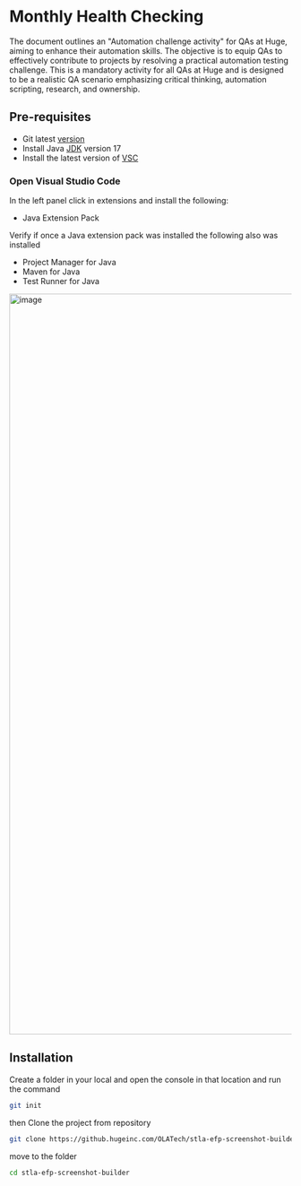 # Monthly Health Checking
The document outlines an "Automation challenge activity" for QAs at Huge, aiming to enhance their automation skills. The objective is to equip QAs to effectively contribute to projects by resolving a practical automation testing challenge. This is a mandatory activity for all QAs at Huge and is designed to be a realistic QA scenario emphasizing critical thinking, automation scripting, research, and ownership.
## Pre-requisites
- Git latest [version](https://git-scm.com/download/mac) 
- Install Java [JDK](https://www.oracle.com/java/technologies/downloads/#java17) version 17
- Install the latest version of [VSC](https://code.visualstudio.com/) 

### Open Visual Studio Code
In the left panel click in extensions and install the following:
- Java Extension Pack

Verify if once a Java extension pack was installed the following also was installed
- Project Manager for Java
- Maven for Java
- Test Runner for Java
<img width="1322" alt="image" src="https://github.hugeinc.com/storage/user/577/files/7c4a0e65-38de-44af-a7d4-db32e89317b6">

## Installation
Create a folder in your local and open the console in that location and run the command
 ```sh
git init
```
then Clone the project from repository 
 ```sh
git clone https://github.hugeinc.com/OLATech/stla-efp-screenshot-builder.git
```

move to the folder
 ```sh
cd stla-efp-screenshot-builder
```


